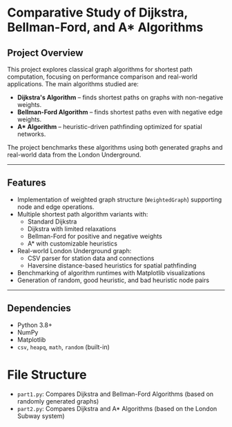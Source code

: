 # Comparative Study of Dijkstra, Bellman-Ford, and A* Algorithms

## Project Overview
This project explores classical graph algorithms for shortest path computation, focusing on performance comparison and real-world applications. The main algorithms studied are:

- **Dijkstra's Algorithm** – finds shortest paths on graphs with non-negative weights.
- **Bellman-Ford Algorithm** – finds shortest paths even with negative edge weights.
- **A\* Algorithm** – heuristic-driven pathfinding optimized for spatial networks.

The project benchmarks these algorithms using both generated graphs and real-world data from the London Underground.

---

## Features
- Implementation of weighted graph structure (`WeightedGraph`) supporting node and edge operations.
- Multiple shortest path algorithm variants with:
  - Standard Dijkstra
  - Dijkstra with limited relaxations
  - Bellman-Ford for positive and negative weights
  - A\* with customizable heuristics
- Real-world London Underground graph:
  - CSV parser for station data and connections
  - Haversine distance-based heuristics for spatial pathfinding
- Benchmarking of algorithm runtimes with Matplotlib visualizations
- Generation of random, good heuristic, and bad heuristic node pairs

---

## Dependencies
- Python 3.8+
- NumPy
- Matplotlib
- `csv`, `heapq`, `math`, `random` (built-in)

# File Structure
- `part1.py`: Compares Dijkstra and Bellman-Ford Algorithms (based on randomly generated graphs)
- `part2.py`: Compares Dijkstra and A* Algorithms (based on the London Subway system)
